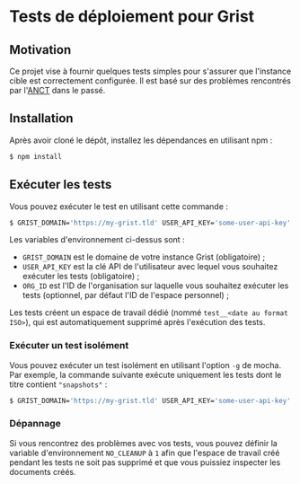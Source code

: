 # Tests de déploiement pour Grist

## Motivation

Ce projet vise à fournir quelques tests simples pour s'assurer que l'instance cible est correctement configurée. Il est basé sur des problèmes rencontrés par l'[ANCT](https://anct.gouv.fr) dans le passé.

## Installation

Après avoir cloné le dépôt, installez les dépendances en utilisant npm :
```bash
$ npm install
```

## Exécuter les tests

Vous pouvez exécuter le test en utilisant cette commande :
```bash
$ GRIST_DOMAIN='https://my-grist.tld' USER_API_KEY='some-user-api-key' ORG_ID='1234' npm run test:api
```

Les variables d'environnement ci-dessus sont :
 - `GRIST_DOMAIN` est le domaine de votre instance Grist (obligatoire) ;
 - `USER_API_KEY` est la clé API de l'utilisateur avec lequel vous souhaitez exécuter les tests (obligatoire) ;
 - `ORG_ID` est l'ID de l'organisation sur laquelle vous souhaitez exécuter les tests (optionnel, par défaut l'ID de l'espace personnel) ;

Les tests créent un espace de travail dédié (nommé `test__<date au format ISO>`), qui est automatiquement supprimé après l'exécution des tests.

### Exécuter un test isolément

Vous pouvez exécuter un test isolément en utilisant l'option `-g` de mocha. Par exemple, la commande suivante exécute uniquement les tests dont le titre contient `"snapshots"` :
```bash
$ GRIST_DOMAIN='https://my-grist.tld' USER_API_KEY='some-user-api-key' [...] npm run test:api -- -g 'snapshots' 
```

### Dépannage

Si vous rencontrez des problèmes avec vos tests, vous pouvez définir la variable d'environnement `NO_CLEANUP` à `1` afin que l'espace de travail créé pendant les tests ne soit pas supprimé et que vous puissiez inspecter les documents créés.

